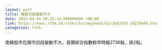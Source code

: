 ```yaml
---
layout: post
title: 韓股初段變動不大
date: 2022-04-04 08:25:14.000000000 +08:00
link: https://news.rthk.hk/rthk/ch/component/k2/1642355-20220404.htm
categories: rthk
---
```


南韓股市在開市初段變動不大，首爾綜合指數較早時報2736點，跌2點。
